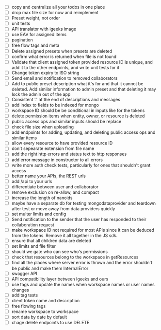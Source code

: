 - [ ] copy and centralize all your todos in one place
- [ ] drop max file size for now and reimplement
- [ ] Preset weight, not order
- [ ] unit tests
- [ ] API translator with igeeks image
- [ ] use EAV for assigned items
- [ ] pagination
- [ ] free flow tags and meta
- [ ] Delete assigned presets when presets are deleted
- [ ] confirm what error is returned when file is not found
- [ ] Validate that client assigned token provided resource ID is unique, and add it to the other endpoints, and write unit tests for it
- [ ] Change token expiry to ISO string
- [ ] Send email and notification to removed collaborators
- [ ] Add to public preset description what it's for and that it cannot be deleted. Add similar information to admin preset and that deleting it may lock the admin out of the app
- [ ] Consistent '.' at the end of descriptions and messages
- [ ] add index to fields to be indexed for mongo
- [ ] workspace ID should be be conditional in inputs like for the tokens
- [ ] delete permission items when entity, owner, or resource is deleted
- [ ] public access ops and similar inputs should be replace
- [ ] check file size when uploading
- [ ] add endpoints for adding, updating, and deleting public access ops and similar items
- [ ] allow every resource to have provided resource ID
- [ ] don't sepearate extension from file name
- [ ] add the right http errors and status text to http responses
- [ ] add error message in constructor to all errors
- [ ] write more auth check tests, particularly for ones that shouldn't grant access
- [ ] better name your APIs, the REST urls
- [ ] add /api to your urls
- [ ] differentiate between user and collaborator
- [ ] remove exclusion on re-allow, and compact
- [ ] increase the length of nanoids
- [ ] maybe have a separate db for testing mongodataprovider and teardown after test or move away from data providers quickly
- [ ] set multer limits and config
- [ ] Send notification to the sender that the user has responded to their collaboration request
- [ ] make workspace ID not required for most APIs since it can be deduced from the tokens. Remove it all together in the JS sdk.
- [ ] ensure that all children data are deleted
- [ ] set limits and file filter
- [ ] should we gate who can see who's permissions
- [ ] check that resources belong to the workspace in getResources
- [ ] find all the places where server error is thrown and the error shouldn't be public and make them InternalError
- [ ] swagger API
- [ ] API compatibility layer between Igeeks and ours
- [ ] use tags and update the names when workspace names or user names changes
- [ ] add tag tests
- [ ] client token name and description
- [ ] free flowing tags
- [ ] rename workspace to workspace
- [ ] sort data by date by default
- [ ] chage delete endpoints to use DELETE
